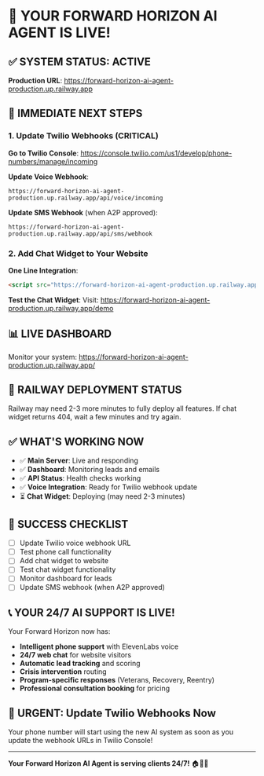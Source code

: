 # 🎉 YOUR FORWARD HORIZON AI AGENT IS LIVE!

## ✅ SYSTEM STATUS: ACTIVE

**Production URL**: https://forward-horizon-ai-agent-production.up.railway.app

## 🚀 IMMEDIATE NEXT STEPS

### 1. Update Twilio Webhooks (CRITICAL)

**Go to Twilio Console**: https://console.twilio.com/us1/develop/phone-numbers/manage/incoming

**Update Voice Webhook**:
```
https://forward-horizon-ai-agent-production.up.railway.app/api/voice/incoming
```

**Update SMS Webhook** (when A2P approved):
```
https://forward-horizon-ai-agent-production.up.railway.app/api/sms/webhook
```

### 2. Add Chat Widget to Your Website

**One Line Integration**:
```html
<script src="https://forward-horizon-ai-agent-production.up.railway.app/chat.js"></script>
```

**Test the Chat Widget**:
Visit: https://forward-horizon-ai-agent-production.up.railway.app/demo

## 📊 LIVE DASHBOARD

Monitor your system: https://forward-horizon-ai-agent-production.up.railway.app/

## 🔄 RAILWAY DEPLOYMENT STATUS

Railway may need 2-3 more minutes to fully deploy all features. If chat widget returns 404, wait a few minutes and try again.

## ✅ WHAT'S WORKING NOW

- ✅ **Main Server**: Live and responding
- ✅ **Dashboard**: Monitoring leads and emails  
- ✅ **API Status**: Health checks working
- ✅ **Voice Integration**: Ready for Twilio webhook update
- ⏳ **Chat Widget**: Deploying (may need 2-3 minutes)

## 🎯 SUCCESS CHECKLIST

- [ ] Update Twilio voice webhook URL
- [ ] Test phone call functionality  
- [ ] Add chat widget to website
- [ ] Test chat widget functionality
- [ ] Monitor dashboard for leads
- [ ] Update SMS webhook (when A2P approved)

## 📞 YOUR 24/7 AI SUPPORT IS LIVE!

Your Forward Horizon now has:
- **Intelligent phone support** with ElevenLabs voice
- **24/7 web chat** for website visitors
- **Automatic lead tracking** and scoring
- **Crisis intervention** routing
- **Program-specific responses** (Veterans, Recovery, Reentry)
- **Professional consultation booking** for pricing

## 🚨 URGENT: Update Twilio Webhooks Now

Your phone number will start using the new AI system as soon as you update the webhook URLs in Twilio Console!

---

**Your Forward Horizon AI Agent is serving clients 24/7!** 🏠🤖✨